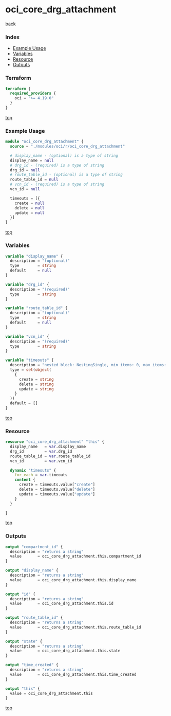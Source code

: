 # oci_core_drg_attachment

[back](../oci.md)

### Index

- [Example Usage](#example-usage)
- [Variables](#variables)
- [Resource](#resource)
- [Outputs](#outputs)

### Terraform

```terraform
terraform {
  required_providers {
    oci = ">= 4.19.0"
  }
}
```

[top](#index)

### Example Usage

```terraform
module "oci_core_drg_attachment" {
  source = "./modules/oci/r/oci_core_drg_attachment"

  # display_name - (optional) is a type of string
  display_name = null
  # drg_id - (required) is a type of string
  drg_id = null
  # route_table_id - (optional) is a type of string
  route_table_id = null
  # vcn_id - (required) is a type of string
  vcn_id = null

  timeouts = [{
    create = null
    delete = null
    update = null
  }]
}
```

[top](#index)

### Variables

```terraform
variable "display_name" {
  description = "(optional)"
  type        = string
  default     = null
}

variable "drg_id" {
  description = "(required)"
  type        = string
}

variable "route_table_id" {
  description = "(optional)"
  type        = string
  default     = null
}

variable "vcn_id" {
  description = "(required)"
  type        = string
}

variable "timeouts" {
  description = "nested block: NestingSingle, min items: 0, max items: 0"
  type = set(object(
    {
      create = string
      delete = string
      update = string
    }
  ))
  default = []
}
```

[top](#index)

### Resource

```terraform
resource "oci_core_drg_attachment" "this" {
  display_name   = var.display_name
  drg_id         = var.drg_id
  route_table_id = var.route_table_id
  vcn_id         = var.vcn_id

  dynamic "timeouts" {
    for_each = var.timeouts
    content {
      create = timeouts.value["create"]
      delete = timeouts.value["delete"]
      update = timeouts.value["update"]
    }
  }

}
```

[top](#index)

### Outputs

```terraform
output "compartment_id" {
  description = "returns a string"
  value       = oci_core_drg_attachment.this.compartment_id
}

output "display_name" {
  description = "returns a string"
  value       = oci_core_drg_attachment.this.display_name
}

output "id" {
  description = "returns a string"
  value       = oci_core_drg_attachment.this.id
}

output "route_table_id" {
  description = "returns a string"
  value       = oci_core_drg_attachment.this.route_table_id
}

output "state" {
  description = "returns a string"
  value       = oci_core_drg_attachment.this.state
}

output "time_created" {
  description = "returns a string"
  value       = oci_core_drg_attachment.this.time_created
}

output "this" {
  value = oci_core_drg_attachment.this
}
```

[top](#index)